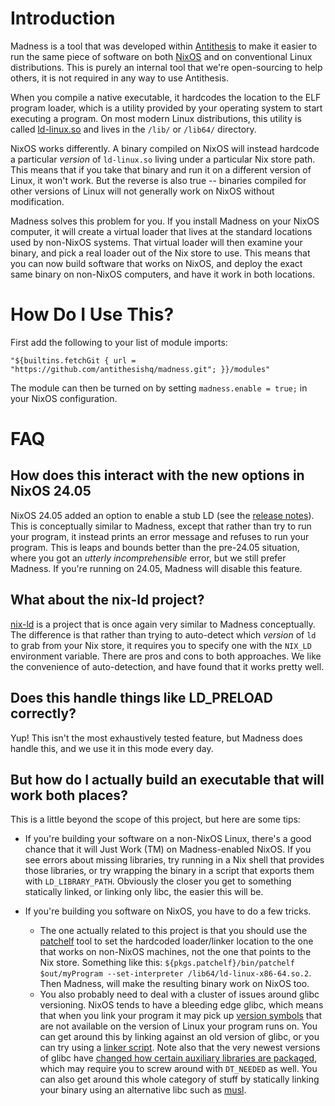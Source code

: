 # Introduction

Madness is a tool that was developed within [Antithesis](https://antithesis.com) to make it easier to run the same piece of software on both [NixOS](https://nixos.org) and on conventional Linux distributions. This is purely an internal tool that we're open-sourcing to help others, it is not required in any way to use Antithesis.

When you compile a native executable, it hardcodes the location to the ELF program loader, which is a utility provided by your operating system to start executing a program. On most modern Linux distributions, this utility is called [ld-linux.so](https://linux.die.net/man/8/ld-linux.so) and lives in the `/lib/` or `/lib64/` directory.

NixOS works differently. A binary compiled on NixOS will instead hardcode a particular *version* of `ld-linux.so` living under a particular Nix store path. This means that if you take that binary and run it on a different version of Linux, it won't work. But the reverse is also true -- binaries compiled for other versions of Linux will not generally work on NixOS without modification.

Madness solves this problem for you. If you install Madness on your NixOS computer, it will create a virtual loader that lives at the standard locations used by non-NixOS systems. That virtual loader will then examine your binary, and pick a real loader out of the Nix store to use. This means that you can now build software that works on NixOS, and deploy the exact same binary on non-NixOS computers, and have it work in both locations.

# How Do I Use This?

First add the following to your list of module imports:

```
"${builtins.fetchGit { url = "https://github.com/antithesishq/madness.git"; }}/modules"
```

The module can then be turned on by setting `madness.enable = true;` in your NixOS configuration.

# FAQ

## How does this interact with the new options in NixOS 24.05

NixOS 24.05 added an option to enable a stub LD (see the [release notes](https://nixos.org/manual/nixos/stable/release-notes#sec-release-24.05-highlights)). This is conceptually similar to Madness, except that rather than try to run your program, it instead prints an error message and refuses to run your program. This is leaps and bounds better than the pre-24.05 situation, where you got an *utterly incomprehensible* error, but we still prefer Madness. If you're running on 24.05, Madness will disable this feature.

## What about the nix-ld project?

[nix-ld](https://github.com/Mic92/nix-ld) is a project that is once again very similar to Madness conceptually. The difference is that rather than trying to auto-detect which *version* of `ld` to grab from your Nix store, it requires you to specify one with the `NIX_LD` environment variable. There are pros and cons to both approaches. We like the convenience of auto-detection, and have found that it works pretty well.

## Does this handle things like LD_PRELOAD correctly?

Yup! This isn't the most exhaustively tested feature, but Madness does handle this, and we use it in this mode every day.

## But how do I actually build an executable that will work both places?

This is a little beyond the scope of this project, but here are some tips:

* If you're building your software on a non-NixOS Linux, there's a good chance that it will Just Work (TM) on Madness-enabled NixOS. If you see errors about missing libraries, try running in a Nix shell that provides those libraries, or try wrapping the binary in a script that exports them with `LD_LIBRARY_PATH`. Obviously the closer you get to something statically linked, or linking only libc, the easier this will be.

* If you're building you software on NixOS, you have to do a few tricks. 
  - The one actually related to this project is that you should use the [patchelf]() tool to set the hardcoded loader/linker location to the one that works on non-NixOS machines, not the one that points to the Nix store. Something like this: `${pkgs.patchelf}/bin/patchelf $out/myProgram --set-interpreter /lib64/ld-linux-x86-64.so.2`. Then Madness, will make the resulting binary work on NixOS too.
  - You also probably need to deal with a cluster of issues around glibc versioning. NixOS tends to have a bleeding edge glibc, which means that when you link your program it may pick up [version symbols](https://peeterjoot.com/2019/09/20/an-example-of-linux-glibc-symbol-versioning/) that are not available on the version of Linux your program runs on. You can get around this by linking against an old version of glibc, or you can try using a [linker script](https://ftp.gnu.org/old-gnu/Manuals/ld-2.9.1/html_node/ld_25.html). Note also that the very newest versions of glibc have [changed how certain auxiliary libraries are packaged](https://developers.redhat.com/articles/2021/12/17/why-glibc-234-removed-libpthread), which may require you to screw around with `DT_NEEDED` as well. You can also get around this whole category of stuff by statically linking your binary using an alternative libc such as [musl](https://www.musl-libc.org/).
